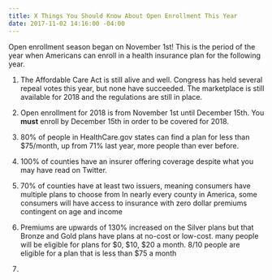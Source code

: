 ```yaml
---
title: X Things You Should Know About Open Enrollment This Year
date: 2017-11-02 14:16:00 -04:00
---
```


Open enrollment season began on November 1st! This is the period of the year when Americans can enroll in a health insurance plan for the following year. 

1. The Affordable Care Act is still alive and well. Congress has held several repeal votes this year, but none have succeeded. The marketplace is still available for 2018 and the regulations are still in place.

2. Open enrollment for 2018 is from November 1st until December 15th. You **must** enroll by December 15th in order to be covered for 2018.

2. 80% of people in HealthCare.gov states can find a plan for less than $75/month, up from 71% last year, more people than ever before.

3. 100% of counties have an insurer offering coverage despite what you may have read on Twitter.

4. 70% of counties have at least two issuers, meaning consumers have multiple plans to choose from
In nearly every county in America, some consumers will have access to insurance with zero dollar premiums contingent on age and income

5.  Premiums are upwards of 130% increased on the Silver plans but that Bronze and Gold plans have plans  at no-cost or low-cost. many people will be eligible for plans for $0, $10, $20 a month. 8/10 people are eligible for a plan that is less than $75 a month

6. 



